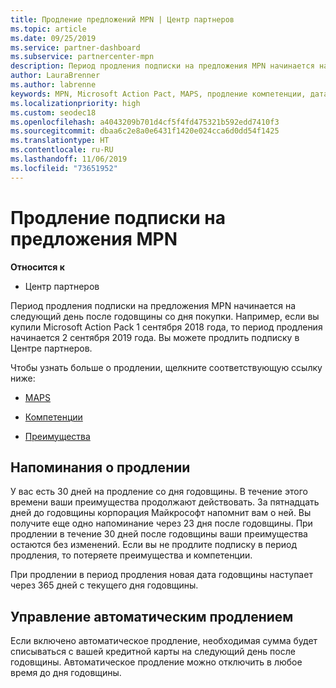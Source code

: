 ```yaml
---
title: Продление предложений MPN | Центр партнеров
ms.topic: article
ms.date: 09/25/2019
ms.service: partner-dashboard
ms.subservice: partnercenter-mpn
description: Период продления подписки на предложения MPN начинается на следующий день после годовщины со дня покупки.
author: LauraBrenner
ms.author: labrenne
keywords: MPN, Microsoft Action Pact, MAPS, продление компетенции, дата продления
ms.localizationpriority: high
ms.custom: seodec18
ms.openlocfilehash: a4043209b701d4cf5f4fd475321b592edd7410f3
ms.sourcegitcommit: dbaa6c2e8a0e6431f1420e024cca6d0dd54f1425
ms.translationtype: HT
ms.contentlocale: ru-RU
ms.lasthandoff: 11/06/2019
ms.locfileid: "73651952"
---
```

# <a name="renew-your-mpn-offers"></a>Продление подписки на предложения MPN

**Относится к**

- Центр партнеров

Период продления подписки на предложения MPN начинается на следующий день после годовщины со дня покупки. Например, если вы купили Microsoft Action Pack 1 сентября 2018 года, то период продления начинается 2 сентября 2019 года. Вы можете продлить подписку в Центре партнеров.

Чтобы узнать больше о продлении, щелкните соответствующую ссылку ниже:

- [MAPS](mpn-get-action-pack.md)

- [Компетенции](learn-about-competencies.md)

- [Преимущества](manage-your-partner-network-benefits.md)

## <a name="renewal-reminders"></a>Напоминания о продлении

У вас есть 30 дней на продление со дня годовщины. В течение этого времени ваши преимущества продолжают действовать. За пятнадцать дней до годовщины корпорация Майкрософт напомнит вам о ней. Вы получите еще одно напоминание через 23 дня после годовщины. При продлении в течение 30 дней после годовщины ваши преимущества остаются без изменений. Если вы не продлите подписку в период продления, то потеряете преимущества и компетенции.

При продлении в период продления новая дата годовщины наступает через 365 дней с текущего дня годовщины.

## <a name="manage-auto-renewal"></a>Управление автоматическим продлением

Если включено автоматическое продление, необходимая сумма будет списываться с вашей кредитной карты на следующий день после годовщины. Автоматическое продление можно отключить в любое время до дня годовщины.
